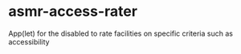 # asmr-access-rater
App(let) for the disabled to rate facilities on specific criteria such as accessibility
